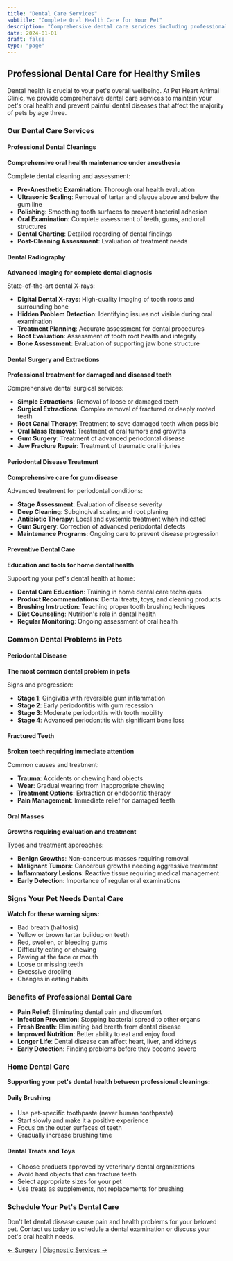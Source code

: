 ```yaml
---
title: "Dental Care Services"
subtitle: "Complete Oral Health Care for Your Pet"
description: "Comprehensive dental care services including professional cleanings, dental surgery, and preventive oral health care at Pet Heart Animal Clinic."
date: 2024-01-01
draft: false
type: "page"
---
```


## Professional Dental Care for Healthy Smiles

Dental health is crucial to your pet's overall wellbeing. At Pet Heart Animal Clinic, we provide comprehensive dental care services to maintain your pet's oral health and prevent painful dental diseases that affect the majority of pets by age three.

### Our Dental Care Services

#### Professional Dental Cleanings
**Comprehensive oral health maintenance under anesthesia**

Complete dental cleaning and assessment:
- **Pre-Anesthetic Examination**: Thorough oral health evaluation
- **Ultrasonic Scaling**: Removal of tartar and plaque above and below the gum line
- **Polishing**: Smoothing tooth surfaces to prevent bacterial adhesion
- **Oral Examination**: Complete assessment of teeth, gums, and oral structures
- **Dental Charting**: Detailed recording of dental findings
- **Post-Cleaning Assessment**: Evaluation of treatment needs

#### Dental Radiography
**Advanced imaging for complete dental diagnosis**

State-of-the-art dental X-rays:
- **Digital Dental X-rays**: High-quality imaging of tooth roots and surrounding bone
- **Hidden Problem Detection**: Identifying issues not visible during oral examination
- **Treatment Planning**: Accurate assessment for dental procedures
- **Root Evaluation**: Assessment of tooth root health and integrity
- **Bone Assessment**: Evaluation of supporting jaw bone structure

#### Dental Surgery and Extractions
**Professional treatment for damaged and diseased teeth**

Comprehensive dental surgical services:
- **Simple Extractions**: Removal of loose or damaged teeth
- **Surgical Extractions**: Complex removal of fractured or deeply rooted teeth
- **Root Canal Therapy**: Treatment to save damaged teeth when possible
- **Oral Mass Removal**: Treatment of oral tumors and growths
- **Gum Surgery**: Treatment of advanced periodontal disease
- **Jaw Fracture Repair**: Treatment of traumatic oral injuries

#### Periodontal Disease Treatment
**Comprehensive care for gum disease**

Advanced treatment for periodontal conditions:
- **Stage Assessment**: Evaluation of disease severity
- **Deep Cleaning**: Subgingival scaling and root planing
- **Antibiotic Therapy**: Local and systemic treatment when indicated
- **Gum Surgery**: Correction of advanced periodontal defects
- **Maintenance Programs**: Ongoing care to prevent disease progression

#### Preventive Dental Care
**Education and tools for home dental health**

Supporting your pet's dental health at home:
- **Dental Care Education**: Training in home dental care techniques
- **Product Recommendations**: Dental treats, toys, and cleaning products
- **Brushing Instruction**: Teaching proper tooth brushing techniques
- **Diet Counseling**: Nutrition's role in dental health
- **Regular Monitoring**: Ongoing assessment of oral health

### Common Dental Problems in Pets

#### Periodontal Disease
**The most common dental problem in pets**

Signs and progression:
- **Stage 1**: Gingivitis with reversible gum inflammation
- **Stage 2**: Early periodontitis with gum recession
- **Stage 3**: Moderate periodontitis with tooth mobility
- **Stage 4**: Advanced periodontitis with significant bone loss

#### Fractured Teeth
**Broken teeth requiring immediate attention**

Common causes and treatment:
- **Trauma**: Accidents or chewing hard objects
- **Wear**: Gradual wearing from inappropriate chewing
- **Treatment Options**: Extraction or endodontic therapy
- **Pain Management**: Immediate relief for damaged teeth

#### Oral Masses
**Growths requiring evaluation and treatment**

Types and treatment approaches:
- **Benign Growths**: Non-cancerous masses requiring removal
- **Malignant Tumors**: Cancerous growths needing aggressive treatment
- **Inflammatory Lesions**: Reactive tissue requiring medical management
- **Early Detection**: Importance of regular oral examinations

### Signs Your Pet Needs Dental Care

**Watch for these warning signs:**
- Bad breath (halitosis)
- Yellow or brown tartar buildup on teeth
- Red, swollen, or bleeding gums
- Difficulty eating or chewing
- Pawing at the face or mouth
- Loose or missing teeth
- Excessive drooling
- Changes in eating habits

### Benefits of Professional Dental Care

- **Pain Relief**: Eliminating dental pain and discomfort
- **Infection Prevention**: Stopping bacterial spread to other organs
- **Fresh Breath**: Eliminating bad breath from dental disease
- **Improved Nutrition**: Better ability to eat and enjoy food
- **Longer Life**: Dental disease can affect heart, liver, and kidneys
- **Early Detection**: Finding problems before they become severe

### Home Dental Care

**Supporting your pet's dental health between professional cleanings:**

#### Daily Brushing
- Use pet-specific toothpaste (never human toothpaste)
- Start slowly and make it a positive experience
- Focus on the outer surfaces of teeth
- Gradually increase brushing time

#### Dental Treats and Toys
- Choose products approved by veterinary dental organizations
- Avoid hard objects that can fracture teeth
- Select appropriate sizes for your pet
- Use treats as supplements, not replacements for brushing

### Schedule Your Pet's Dental Care

Don't let dental disease cause pain and health problems for your beloved pet. Contact us today to schedule a dental examination or discuss your pet's oral health needs.

[← Surgery](/services/surgery/) | [Diagnostic Services →](/services/diagnostic-services/)